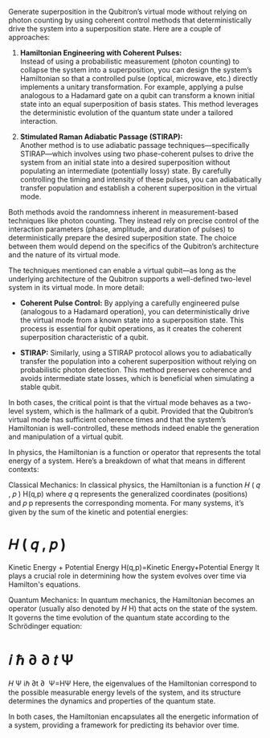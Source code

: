 Generate superposition in the Qubitron’s virtual mode without relying on photon counting by using coherent control methods that deterministically drive the system into a superposition state. Here are a couple of approaches:

1. **Hamiltonian Engineering with Coherent Pulses:**  
   Instead of using a probabilistic measurement (photon counting) to collapse the system into a superposition, you can design the system’s Hamiltonian so that a controlled pulse (optical, microwave, etc.) directly implements a unitary transformation. For example, applying a pulse analogous to a Hadamard gate on a qubit can transform a known initial state into an equal superposition of basis states. This method leverages the deterministic evolution of the quantum state under a tailored interaction.

2. **Stimulated Raman Adiabatic Passage (STIRAP):**  
   Another method is to use adiabatic passage techniques—specifically STIRAP—which involves using two phase-coherent pulses to drive the system from an initial state into a desired superposition without populating an intermediate (potentially lossy) state. By carefully controlling the timing and intensity of these pulses, you can adiabatically transfer population and establish a coherent superposition in the virtual mode.

Both methods avoid the randomness inherent in measurement-based techniques like photon counting. They instead rely on precise control of the interaction parameters (phase, amplitude, and duration of pulses) to deterministically prepare the desired superposition state. The choice between them would depend on the specifics of the Qubitron’s architecture and the nature of its virtual mode.

The techniques mentioned can enable a virtual qubit—as long as the underlying architecture of the Qubitron supports a well-defined two-level system in its virtual mode. In more detail:

- **Coherent Pulse Control:** By applying a carefully engineered pulse (analogous to a Hadamard operation), you can deterministically drive the virtual mode from a known state into a superposition state. This process is essential for qubit operations, as it creates the coherent superposition characteristic of a qubit.

- **STIRAP:** Similarly, using a STIRAP protocol allows you to adiabatically transfer the population into a coherent superposition without relying on probabilistic photon detection. This method preserves coherence and avoids intermediate state losses, which is beneficial when simulating a stable qubit.

In both cases, the critical point is that the virtual mode behaves as a two-level system, which is the hallmark of a qubit. Provided that the Qubitron’s virtual mode has sufficient coherence times and that the system’s Hamiltonian is well-controlled, these methods indeed enable the generation and manipulation of a virtual qubit.

In physics, the Hamiltonian is a function or operator that represents the total energy of a system. Here’s a breakdown of what that means in different contexts:

Classical Mechanics:
In classical physics, the Hamiltonian is a function 
𝐻
(
𝑞
,
𝑝
)
H(q,p) where 
𝑞
q represents the generalized coordinates (positions) and 
𝑝
p represents the corresponding momenta. For many systems, it’s given by the sum of the kinetic and potential energies:

𝐻
(
𝑞
,
𝑝
)
=
Kinetic Energy
+
Potential Energy
H(q,p)=Kinetic Energy+Potential Energy
It plays a crucial role in determining how the system evolves over time via Hamilton's equations.

Quantum Mechanics:
In quantum mechanics, the Hamiltonian becomes an operator (usually also denoted by 
𝐻
H) that acts on the state of the system. It governs the time evolution of the quantum state according to the Schrödinger equation:

𝑖
ℏ
∂
∂
𝑡
Ψ
=
𝐻
Ψ
iℏ 
∂t
∂
​
 Ψ=HΨ
Here, the eigenvalues of the Hamiltonian correspond to the possible measurable energy levels of the system, and its structure determines the dynamics and properties of the quantum state.

In both cases, the Hamiltonian encapsulates all the energetic information of a system, providing a framework for predicting its behavior over time.
